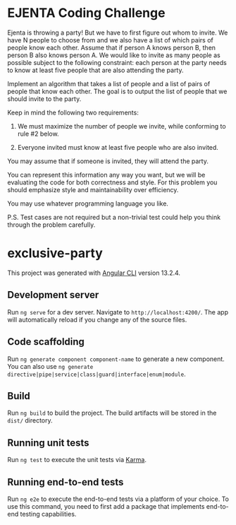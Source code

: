 # EJENTA Coding Challenge

Ejenta is throwing a party! But we have to first figure out whom to invite. We have N people to choose from and we also have a list of which pairs of people know each other. Assume that if person A knows person B, then person B also knows person A. We would like to invite as many people as possible subject to the following constraint: each person at the party needs to know at least five people that are also attending the party.


Implement an algorithm that takes a list of people and a list of pairs of people that know each other. The goal is to output the list of people that we should invite to the party.



Keep in mind the following two requirements:

1. We must maximize the number of people we invite, while conforming to rule #2 below.

2. Everyone invited must know at least five people who are also invited.


You may assume that if someone is invited, they will attend the party.



You can represent this information any way you want, but we will be evaluating the code for both correctness and style. For this problem you should emphasize style and maintainability over efficiency.


You may use whatever programming language you like.



P.S. Test cases are not required but a non-trivial test could help you think through the problem carefully.


# exclusive-party

This project was generated with [Angular CLI](https://github.com/angular/angular-cli) version 13.2.4.

## Development server

Run `ng serve` for a dev server. Navigate to `http://localhost:4200/`. The app will automatically reload if you change any of the source files.

## Code scaffolding

Run `ng generate component component-name` to generate a new component. You can also use `ng generate directive|pipe|service|class|guard|interface|enum|module`.

## Build

Run `ng build` to build the project. The build artifacts will be stored in the `dist/` directory.

## Running unit tests

Run `ng test` to execute the unit tests via [Karma](https://karma-runner.github.io).

## Running end-to-end tests

Run `ng e2e` to execute the end-to-end tests via a platform of your choice. To use this command, you need to first add a package that implements end-to-end testing capabilities.

